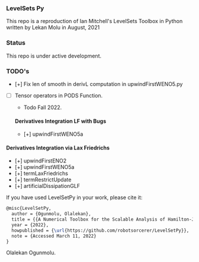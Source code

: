 ### LevelSets Py

This repo is a reproduction of Ian Mitchell's LevelSets Toolbox in Python written by Lekan Molu in August, 2021

### Status

This repo is under active development.

<!-- ### Demos

The [Tests](/Tests) folder contains examples of running basic tests. For example, you can view a demo of the grids creation by running

`python Tests/test_grids.py` -->


### TODO's

- [+] Fix len of smooth in derivL computation in upwindFirstWENO5.py

- [ ] Tensor operators in PODS Function.
  - Todo Fall 2022.

  #### Derivatives Integration LF with Bugs
  - [+] upwindFirstWENO5a

#### Derivatives Integration via Lax Friedrichs
- [+] upwindFirstENO2
- [+] upwindFirstWENO5a
- [+] termLaxFriedrichs
- [+] termRestrictUpdate
- [+] artificialDissipationGLF


If you have used LevelSetPy in your work, please cite it:

```tex
@misc{LevelSetPy,
  author = {Ogunmolu, Olalekan},
  title = {{A Numerical Toolbox for the Scalable Analysis of Hamilton-Jacobi PDEs.}},
  year = {2022},
  howpublished = {\url{https://github.com/robotsorcerer/LevelSetPy}},
  note = {Accessed March 11, 2022}
}
```


Olalekan Ogunmolu.